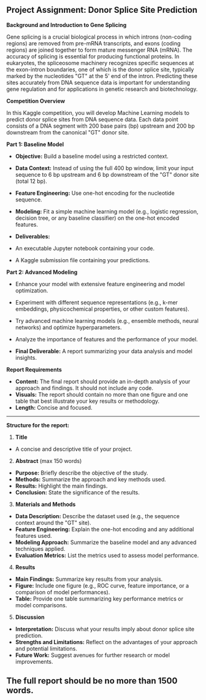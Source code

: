 ## Project Assignment: Donor Splice Site Prediction

**Background and Introduction to Gene Splicing**

Gene splicing is a crucial biological process in which introns (non-coding regions) are removed from pre-mRNA transcripts, and exons (coding regions) are joined together to form mature messenger RNA (mRNA). The accuracy of splicing is essential for producing functional proteins. In eukaryotes, the spliceosome machinery recognizes specific sequences at the exon-intron boundaries, one of which is the donor splice site, typically marked by the nucleotides "GT" at the 5' end of the intron. Predicting these sites accurately from DNA sequence data is important for understanding gene regulation and for applications in genetic research and biotechnology.

**Competition Overview**

In this Kaggle competition, you will develop Machine Learning models to predict donor splice sites from DNA sequence data. Each data point consists of a DNA segment with 200 base pairs (bp) upstream and 200 bp downstream from the canonical "GT" donor site.

**Part 1: Baseline Model**

-   **Objective:** Build a baseline model using a restricted context.
-   **Data Context:** Instead of using the full 400 bp window, limit your input sequence to 6 bp upstream and 6 bp downstream of the "GT" donor site (total 12 bp).
-   **Feature Engineering:** Use one-hot encoding for the nucleotide sequence.
-   **Modeling:** Fit a simple machine learning model (e.g., logistic regression, decision tree, or any baseline classifier) on the one-hot encoded features.
-   **Deliverables:**

-   An executable Jupyter notebook containing your code.
-   A Kaggle submission file containing your predictions.

**Part 2: Advanced Modeling**

-   Enhance your model with extensive feature engineering and model optimization.
-   Experiment with different sequence representations (e.g., k-mer embeddings, physicochemical properties, or other custom features).
-   Try advanced machine learning models (e.g., ensemble methods, neural networks) and optimize hyperparameters.
-   Analyze the importance of features and the performance of your model.

-   **Final Deliverable:** A report summarizing your data analysis and model insights.

**Report Requirements**

-   **Content:** The final report should provide an in-depth analysis of your approach and findings. It should not include any code.
-   **Visuals:** The report should contain no more than one figure and one table that best illustrate your key results or methodology.
-   **Length:** Concise and focused.

----------

**Structure for the** **report:**

1.  **Title**

-   A concise and descriptive title of your project.

2.  **Abstract** (max 150 words)

-   **Purpose:** Briefly describe the objective of the study.
-   **Methods:** Summarize the approach and key methods used.
-   **Results:** Highlight the main findings.
-   **Conclusion:** State the significance of the results.

3.  **Materials and Methods**

-   **Data Description:** Describe the dataset used (e.g., the sequence context around the "GT" site).
-   **Feature Engineering:** Explain the one-hot encoding and any additional features used.
-   **Modeling Approach:** Summarize the baseline model and any advanced techniques applied.
-   **Evaluation Metrics:** List the metrics used to assess model performance.

4.  **Results**

-   **Main Findings:** Summarize key results from your analysis.
-   **Figure:** Include one figure (e.g., ROC curve, feature importance, or a comparison of model performances).
-   **Table:** Provide one table summarizing key performance metrics or model comparisons.

5.  **Discussion**

-   **Interpretation:** Discuss what your results imply about donor splice site prediction.
-   **Strengths and Limitations:** Reflect on the advantages of your approach and potential limitations.
-   **Future Work:** Suggest avenues for further research or model improvements.

## The full report should be no more than 1500 words.
